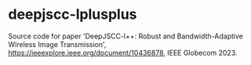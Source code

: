 # deepjscc-lplusplus
Source code for paper 'DeepJSCC-l++: Robust and Bandwidth-Adaptive Wireless Image Transmission', https://ieeexplore.ieee.org/document/10436878, IEEE Globecom 2023.

